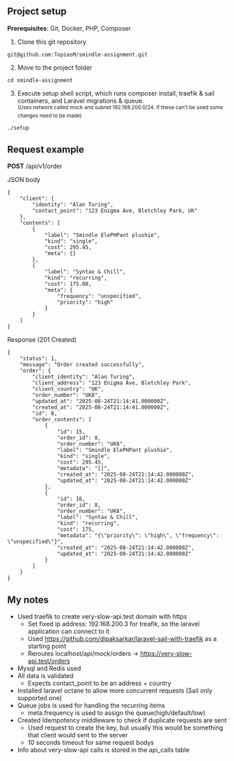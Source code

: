 
## Project setup

**Prerequisites**: Git, Docker, PHP, Composer

1. Clone this git repository
```
git@github.com:TopiasM/smindle-assignment.git
```
2. Move to the project folder
```
cd smindle-assignment
```
3. Execute setup shell script, which runs composer install, traefik & sail containers, and Laravel migrations & queue.
<br /><sup>(Uses network called mock and subnet 192.168.200.0/24. If these can't be used some changes need to be made)</sup>
```
./setup
```

## Request example

**POST** /api/v1/order

JSON body
```
{
    "client": {
        "identity": "Alan Turing",
        "contact_point": "123 Enigma Ave, Bletchley Park, UK"
    },
    "contents": [
        {
            "label": "Smindle ElePHPant plushie",
            "kind": "single",
            "cost": 295.45,
            "meta": {}
        },
        {
            "label": "Syntax & Chill",
            "kind": "recurring",
            "cost": 175.00,
            "meta": {
                "frequency": "unspecified",
                "priority": "high"
            }
        }
    ]
}
```

Response (201 Created)
```
{
    "status": 1,
    "message": "Order created successfully",
    "order": {
        "client_identity": "Alan Turing",
        "client_address": "123 Enigma Ave, Bletchley Park",
        "client_country": "UK",
        "order_number": "UK8",
        "updated_at": "2025-08-24T21:14:41.000000Z",
        "created_at": "2025-08-24T21:14:41.000000Z",
        "id": 8,
        "order_contents": [
            {
                "id": 15,
                "order_id": 8,
                "order_number": "UK8",
                "label": "Smindle ElePHPant plushie",
                "kind": "single",
                "cost": 295.45,
                "metadata": "[]",
                "created_at": "2025-08-24T21:14:42.000000Z",
                "updated_at": "2025-08-24T21:14:42.000000Z"
            },
            {
                "id": 16,
                "order_id": 8,
                "order_number": "UK8",
                "label": "Syntax & Chill",
                "kind": "recurring",
                "cost": 175,
                "metadata": "{\"priority\": \"high\", \"frequency\": \"unspecified\"}",
                "created_at": "2025-08-24T21:14:42.000000Z",
                "updated_at": "2025-08-24T21:14:42.000000Z"
            }
        ]
    }
}
```
## My notes
- Used traefik to create very-slow-api.test domain with https
  - Set fixed ip address: 192.168.200.3 for treafik, so the laravel application can connect to it
  - Used https://github.com/dipaksarkar/laravel-sail-with-traefik as a starting point
  - Reroutes localhost/api/mock/orders -> https://very-slow-api.test/orders
- Mysql and Redis used
- All data is validated
    - Expects contact_point to be an address + country
- Installed laravel octane to allow more concurrent requests (Sail only supported one)
- Queue jobs is used for handling the recurring items
    - meta.frequency is used to assign the queue(high/default/low)
- Created Idempotency middleware to check if duplicate requests are sent
    - Used request to create the key, but usually this would be something that client would sent to the server
    - 10 seconds timeout for same request bodys
- Info about very-slow-api calls is stored in the api_calls table
